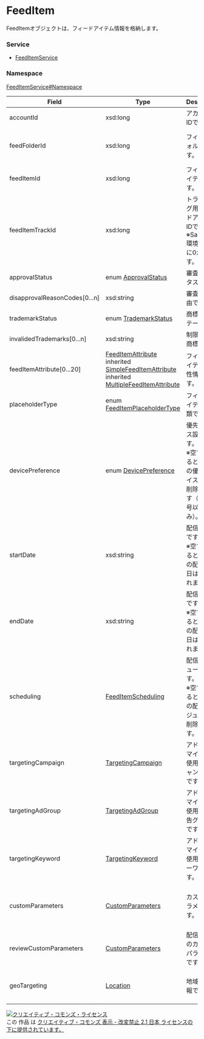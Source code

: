 

# FeedItem

FeedItemオブジェクトは、フィードアイテム情報を格納します。

### Service

+ [FeedItemService](../../services/FeedItemService.md)

### Namespace

[FeedItemService#Namespace](../../services/FeedItemService.md#namespace)

| Field | Type | Description | response | get | add | set | remove |
| ----- | ---- | ----------- | -------- | --------- | --------- | --------- | --------- |
| accountId | xsd:long | アカウントIDです。 | yes | - | Ignore | Ignore | Ignore | |
| feedFolderId | xsd:long | フィードフォルダIDです。 | yes | - | Ignore<br/>※アドカスタマイザーの場合、Requirement | Ignore | Ignore | |
| feedItemId | xsd:long | フィードアイテムIDです。 | yes | - | Ignore | Requirement | Requirement | |
| feedItemTrackId | xsd:long | トラッキング用フィードアイテムIDです。<br/>※Sandbox環境では常に0が返ります。 | yes | - | Ignore | Ignore | Ignore | |
| approvalStatus | enum [ApprovalStatus](./ApprovalStatus.md) | 審査ステータスです。 | yes | - | Ignore | Ignore | Ignore | |
| disapprovalReasonCodes[0...n] | xsd:string | 審査否認理由です。 | yes | - | Ignore | Ignore | Ignore | |
| trademarkStatus | enum [TrademarkStatus](./TrademarkStatus.md) | 商標保護ステータス | yes | - | Ignore | Ignore | Ignore | |
| invalidedTrademarks[0...n] | xsd:string | 制限された商標 | yes | - | Ignore | Ignore | Ignore | |
| feedItemAttribute[0...20] | [FeedItemAttribute](./FeedItemAttribute.md)<br>inherited [SimpleFeedItemAttribute](./SimpleFeedItemAttribute.md)<br>inherited [MultipleFeedItemAttribute](./MultipleFeedItemAttribute.md) | フィードアイテムの属性情報です。 | yes | - | Requirement | Optional | Ignore | |
| placeholderType | enum [FeedItemPlaceholderType](./FeedItemPlaceholderType.md) | フィードアイテムの種類です。 | yes | - | Ignore | Ignore | Ignore | |
| devicePreference | enum [DevicePreference](./DevicePreference.md) | 優先デバイス設定です。<br/>※空で設定すると、既存の優先 デバイス設定は削除されます（電話番号以外のみ）。 | yes | - | Optional<br/>※電話番号オプションの場合、Optional<br/>※Default: SMART_PHONE | Optional<br/>※電話番号オプションの場合、Ignore | Ignore | |
| startDate | xsd:string | 配信開始日です。<br/>※空で設定すると、既存の配信開始日は削除されます。 | yes | - | Optional | Optional | Ignore | |
| endDate | xsd:string | 配信終了日です。<br/>※空で設定すると、既存の配信終了日は削除されます。 | yes | - | Optional | Optional | Ignore | |
| scheduling | [FeedItemScheduling](./FeedItemScheduling.md) | 配信スケジュールです。<br/>※空で設定すると、既存の配信スケジュールは削除されます。 | yes | - | Optional | Optional | Ignore | |
| targetingCampaign | [TargetingCampaign](./TargetingCampaign.md) | アドカスタマイザーで使用するキャンペーンです。 | yes | - | Ignore<br/>※アドカスタマイザーの場合、Optional | Ignore<br/>※アドカスタマイザーの場合、Optional | Ignore | |
| targetingAdGroup | [TargetingAdGroup](./TargetingAdGroup.md) | アドカスタマイザーで使用する広告グループです。 | yes | - | Ignore<br/>※アドカスタマイザーの場合、Optional | Ignore<br/>※アドカスタマイザーの場合、Optional | Ignore | |
| targetingKeyword | [TargetingKeyword](./TargetingKeyword.md) | アドカスタマイザーで使用するキーワードです。 | yes | - | Ignore<br/>※アドカスタマイザーの場合、Optional | Ignore<br/>※アドカスタマイザーの場合、Optional | Ignore | |
| customParameters | [CustomParameters](./CustomParameters.md) | カスタムパラメータです。 | yes | - | Ignore<br/>※クイックリンクオプションの場合、Optional | Ignore<br/>※クイックリンクオプションの場合、Optional | Ignore | |
| reviewCustomParameters | [CustomParameters](./CustomParameters.md) | 配信審査中のカスタムパラメータです。 | yes | - | Ignore | Ignore | Ignore | |
| geoTargeting | [Location](./Location.md) | 地域設定情報です。 | yes | - | Ignore<br/>※アドカスタマイザーの場合、Optional | Ignore | Ignore | |

<a rel="license" href="http://creativecommons.org/licenses/by-nd/2.1/jp/"><img alt="クリエイティブ・コモンズ・ライセンス" style="border-width:0" src="https://i.creativecommons.org/l/by-nd/2.1/jp/88x31.png" /></a><br />この 作品 は <a rel="license" href="http://creativecommons.org/licenses/by-nd/2.1/jp/">クリエイティブ・コモンズ 表示 - 改変禁止 2.1 日本 ライセンスの下に提供されています。</a>

